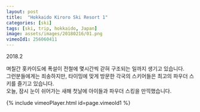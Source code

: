 ```yaml
---
layout: post
title:  "Hokkaido Kiroro Ski Resort 1"
categories: [ski]
tags: [ski, trip, hokkaido, Japan]
image: assets/images/20180216/01.png
vimeoId1: 256060411
---
```


2018.2

며칠간 홋카이도에 폭설이 전철에 몇시간씩 갇혀 구조되는 일까지 생기고 있습니다.    
그런분들에게는 죄송하지만, 타이밍에 맞게 방문한 각국의 스키어들은 최고의 파우더 스키를 즐기고 있습니다.    
오늘, 잠시 눈이 쉬어가는 새해 첫날에 아이들과 파우더 스킹을 만끽했습니다.        


{% include vimeoPlayer.html id=page.vimeoId1 %}

